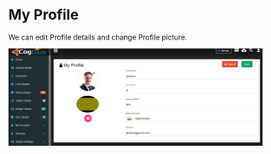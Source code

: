 # My Profile

We can edit Profile details and change Profile picture.

![](../.gitbook/assets/image%20%28172%29.png)

